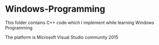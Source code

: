 # Windows-Programming

This folder contains C++ code which I implement while learning Windows Programming

The platform is Microsoft Visual Studio community 2015